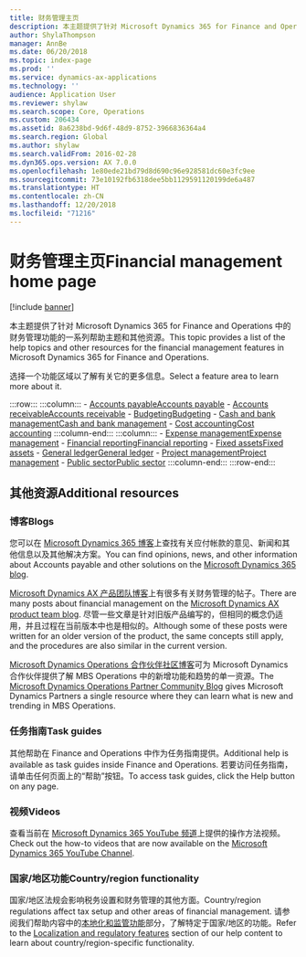 ```yaml
---
title: 财务管理主页
description: 本主题提供了针对 Microsoft Dynamics 365 for Finance and Operations 中的财务管理功能的一系列帮助主题和其他资源。
author: ShylaThompson
manager: AnnBe
ms.date: 06/20/2018
ms.topic: index-page
ms.prod: ''
ms.service: dynamics-ax-applications
ms.technology: ''
audience: Application User
ms.reviewer: shylaw
ms.search.scope: Core, Operations
ms.custom: 206434
ms.assetid: 8a6238bd-9d6f-48d9-8752-3966836364a4
ms.search.region: Global
ms.author: shylaw
ms.search.validFrom: 2016-02-28
ms.dyn365.ops.version: AX 7.0.0
ms.openlocfilehash: 1e80ede21bd79d8d690c96e928581dc60e3fc9ee
ms.sourcegitcommit: 73e10192fb6318dee5bb1129591120199de6a487
ms.translationtype: HT
ms.contentlocale: zh-CN
ms.lasthandoff: 12/20/2018
ms.locfileid: "71216"
---
```

# <a name="financial-management-home-page"></a><span data-ttu-id="ffe58-103">财务管理主页</span><span class="sxs-lookup"><span data-stu-id="ffe58-103">Financial management home page</span></span>

[!include [banner](includes/banner.md)]

<span data-ttu-id="ffe58-104">本主题提供了针对 Microsoft Dynamics 365 for Finance and Operations 中的财务管理功能的一系列帮助主题和其他资源。</span><span class="sxs-lookup"><span data-stu-id="ffe58-104">This topic provides a list of the help topics and other resources for the financial management features in Microsoft Dynamics 365 for Finance and Operations.</span></span> 

<span data-ttu-id="ffe58-105">选择一个功能区域以了解有关它的更多信息。</span><span class="sxs-lookup"><span data-stu-id="ffe58-105">Select a feature area to learn more about it.</span></span>

:::row:::
    :::column:::
        - [<span data-ttu-id="ffe58-106">Accounts payable</span><span class="sxs-lookup"><span data-stu-id="ffe58-106">Accounts payable</span></span>](accounts-payable/accounts-payable.md) 
        - [<span data-ttu-id="ffe58-107">Accounts receivable</span><span class="sxs-lookup"><span data-stu-id="ffe58-107">Accounts receivable</span></span>](accounts-receivable/accounts-receivable.md)
        - [<span data-ttu-id="ffe58-108">Budgeting</span><span class="sxs-lookup"><span data-stu-id="ffe58-108">Budgeting</span></span>](budgeting/budgeting-overview.md) 
        - [<span data-ttu-id="ffe58-109">Cash and bank management</span><span class="sxs-lookup"><span data-stu-id="ffe58-109">Cash and bank management</span></span>](cash-bank-management/cash-bank-management.md)
        - [<span data-ttu-id="ffe58-110">Cost accounting</span><span class="sxs-lookup"><span data-stu-id="ffe58-110">Cost accounting</span></span>](cost-accounting/cost-accounting-home-page.md)
    :::column-end:::
    :::column:::
        - [<span data-ttu-id="ffe58-111">Expense management</span><span class="sxs-lookup"><span data-stu-id="ffe58-111">Expense management</span></span>](expense-management/expense-management.md)
        - [<span data-ttu-id="ffe58-112">Financial reporting</span><span class="sxs-lookup"><span data-stu-id="ffe58-112">Financial reporting</span></span>](../dev-itpro/analytics/financial-reporting-intro.md?toc=/fin-and-ops/toc.json)
        - [<span data-ttu-id="ffe58-113">Fixed assets</span><span class="sxs-lookup"><span data-stu-id="ffe58-113">Fixed assets</span></span>](fixed-assets/fixed-assets.md)
        - [<span data-ttu-id="ffe58-114">General ledger</span><span class="sxs-lookup"><span data-stu-id="ffe58-114">General ledger</span></span>](general-ledger/general-ledger.md) 
        - [<span data-ttu-id="ffe58-115">Project management</span><span class="sxs-lookup"><span data-stu-id="ffe58-115">Project management</span></span>](project-management/overview-project-management-accounting.md)
        - [<span data-ttu-id="ffe58-116">Public sector</span><span class="sxs-lookup"><span data-stu-id="ffe58-116">Public sector</span></span>](public-sector/public-sector-functionality.md) 
    :::column-end:::
:::row-end:::


## <a name="additional-resources"></a><span data-ttu-id="ffe58-117">其他资源</span><span class="sxs-lookup"><span data-stu-id="ffe58-117">Additional resources</span></span>

### <a name="blogs"></a><span data-ttu-id="ffe58-118">博客</span><span class="sxs-lookup"><span data-stu-id="ffe58-118">Blogs</span></span>

<span data-ttu-id="ffe58-119">您可以在 [Microsoft Dynamics 365 博客](https://community.dynamics.com/b/msftdynamicsblog?c=Enterprise)上查找有关应付帐款的意见、新闻和其他信息以及其他解决方案。</span><span class="sxs-lookup"><span data-stu-id="ffe58-119">You can find opinions, news, and other information about Accounts payable and other solutions on the [Microsoft Dynamics 365 blog](https://community.dynamics.com/b/msftdynamicsblog?c=Enterprise).</span></span>

<span data-ttu-id="ffe58-120">[Microsoft Dynamics AX 产品团队博客](https://blogs.msdn.microsoft.com/dax/)上有很多有关财务管理的帖子。</span><span class="sxs-lookup"><span data-stu-id="ffe58-120">There are many posts about financial management on the [Microsoft Dynamics AX product team blog](https://blogs.msdn.microsoft.com/dax/).</span></span> <span data-ttu-id="ffe58-121">尽管一些文章是针对旧版产品编写的，但相同的概念仍适用，并且过程在当前版本中也是相似的。</span><span class="sxs-lookup"><span data-stu-id="ffe58-121">Although some of these posts were written for an older version of the product, the same concepts still apply, and the procedures are also similar in the current version.</span></span>

<span data-ttu-id="ffe58-122">[Microsoft Dynamics Operations 合作伙伴社区博客](https://community.dynamics.com/partner/b/operationspartnercommunityblog)可为 Microsoft Dynamics 合作伙伴提供了解 MBS Operations 中的新增功能和趋势的单一资源。</span><span class="sxs-lookup"><span data-stu-id="ffe58-122">The [Microsoft Dynamics Operations Partner Community Blog](https://community.dynamics.com/partner/b/operationspartnercommunityblog) gives Microsoft Dynamics Partners a single resource where they can learn what is new and trending in MBS Operations.</span></span>

### <a name="task-guides"></a><span data-ttu-id="ffe58-123">任务指南</span><span class="sxs-lookup"><span data-stu-id="ffe58-123">Task guides</span></span>
<span data-ttu-id="ffe58-124">其他帮助在 Finance and Operations 中作为任务指南提供。</span><span class="sxs-lookup"><span data-stu-id="ffe58-124">Additional help is available as task guides inside Finance and Operations.</span></span> <span data-ttu-id="ffe58-125">若要访问任务指南，请单击任何页面上的“帮助”按钮。</span><span class="sxs-lookup"><span data-stu-id="ffe58-125">To access task guides, click the Help button on any page.</span></span>

### <a name="videos"></a><span data-ttu-id="ffe58-126">视频</span><span class="sxs-lookup"><span data-stu-id="ffe58-126">Videos</span></span>

<span data-ttu-id="ffe58-127">查看当前在 [Microsoft Dynamics 365 YouTube 频道](https://www.youtube.com/channel/UCJGCg4rB3QSs8y_1FquelBQ)上提供的操作方法视频。</span><span class="sxs-lookup"><span data-stu-id="ffe58-127">Check out the how-to videos that are now available on the [Microsoft Dynamics 365 YouTube Channel](https://www.youtube.com/channel/UCJGCg4rB3QSs8y_1FquelBQ).</span></span>

### <a name="countryregion-functionality"></a><span data-ttu-id="ffe58-128">国家/地区功能</span><span class="sxs-lookup"><span data-stu-id="ffe58-128">Country/region functionality</span></span>

<span data-ttu-id="ffe58-129">国家/地区法规会影响税务设置和财务管理的其他方面。</span><span class="sxs-lookup"><span data-stu-id="ffe58-129">Country/region regulations affect tax setup and other areas of financial management.</span></span> <span data-ttu-id="ffe58-130">请参阅我们帮助内容中的[本地化和监管功能](../dev-itpro/lcs-solutions/country-region.md?toc=/fin-and-ops/toc.json)部分，了解特定于国家/地区的功能。</span><span class="sxs-lookup"><span data-stu-id="ffe58-130">Refer to the [Localization and regulatory features](../dev-itpro/lcs-solutions/country-region.md?toc=/fin-and-ops/toc.json) section of our help content to learn about country/region-specific functionality.</span></span>

